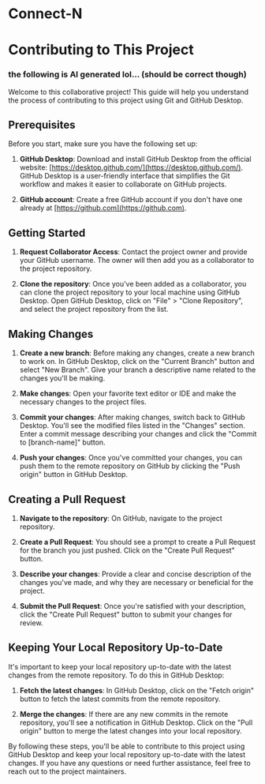# Connect-N
# Contributing to This Project
### the following is AI generated lol... (should be correct though)

Welcome to this collaborative project! This guide will help you understand the process of contributing to this project using Git and GitHub Desktop.

## Prerequisites

Before you start, make sure you have the following set up:

1. **GitHub Desktop**: Download and install GitHub Desktop from the official website: [https://desktop.github.com/](https://desktop.github.com/). GitHub Desktop is a user-friendly interface that simplifies the Git workflow and makes it easier to collaborate on GitHub projects.

2. **GitHub account**: Create a free GitHub account if you don't have one already at [https://github.com](https://github.com).

## Getting Started

1. **Request Collaborator Access**: Contact the project owner and provide your GitHub username. The owner will then add you as a collaborator to the project repository.

2. **Clone the repository**: Once you've been added as a collaborator, you can clone the project repository to your local machine using GitHub Desktop. Open GitHub Desktop, click on "File" > "Clone Repository", and select the project repository from the list.

## Making Changes

1. **Create a new branch**: Before making any changes, create a new branch to work on. In GitHub Desktop, click on the "Current Branch" button and select "New Branch". Give your branch a descriptive name related to the changes you'll be making.

2. **Make changes**: Open your favorite text editor or IDE and make the necessary changes to the project files.

3. **Commit your changes**: After making changes, switch back to GitHub Desktop. You'll see the modified files listed in the "Changes" section. Enter a commit message describing your changes and click the "Commit to [branch-name]" button.

4. **Push your changes**: Once you've committed your changes, you can push them to the remote repository on GitHub by clicking the "Push origin" button in GitHub Desktop.

## Creating a Pull Request

1. **Navigate to the repository**: On GitHub, navigate to the project repository.

2. **Create a Pull Request**: You should see a prompt to create a Pull Request for the branch you just pushed. Click on the "Create Pull Request" button.

3. **Describe your changes**: Provide a clear and concise description of the changes you've made, and why they are necessary or beneficial for the project.

4. **Submit the Pull Request**: Once you're satisfied with your description, click the "Create Pull Request" button to submit your changes for review.

## Keeping Your Local Repository Up-to-Date

It's important to keep your local repository up-to-date with the latest changes from the remote repository. To do this in GitHub Desktop:

1. **Fetch the latest changes**: In GitHub Desktop, click on the "Fetch origin" button to fetch the latest commits from the remote repository.

2. **Merge the changes**: If there are any new commits in the remote repository, you'll see a notification in GitHub Desktop. Click on the "Pull origin" button to merge the latest changes into your local repository.

By following these steps, you'll be able to contribute to this project using GitHub Desktop and keep your local repository up-to-date with the latest changes. If you have any questions or need further assistance, feel free to reach out to the project maintainers.
